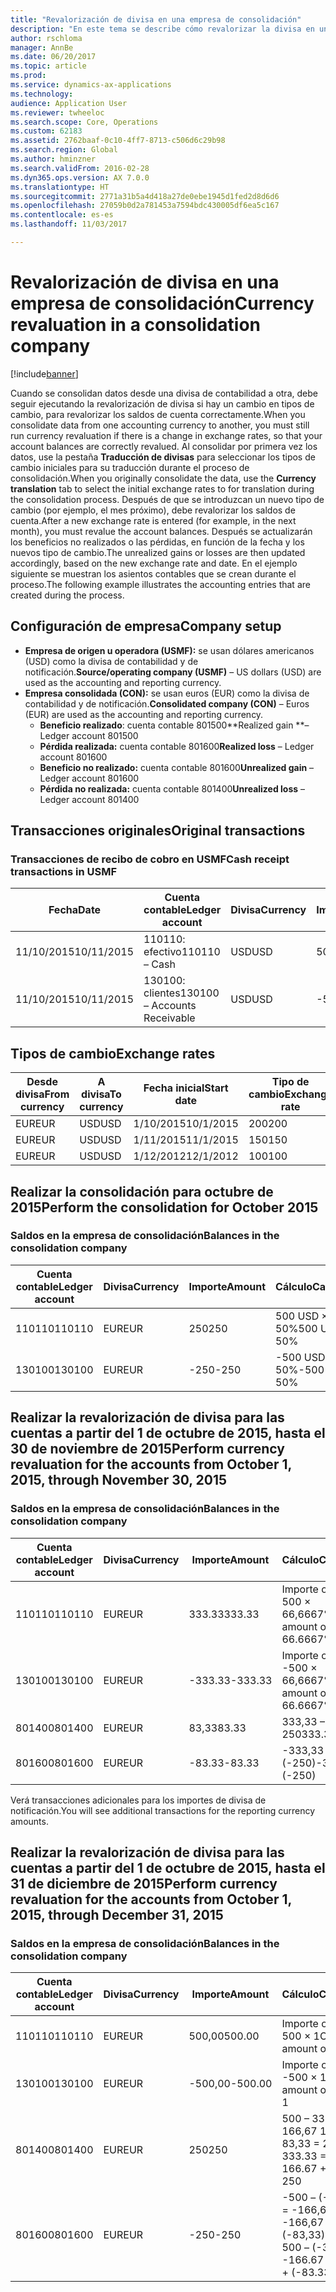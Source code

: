 ```yaml
---
title: "Revalorización de divisa en una empresa de consolidación"
description: "En este tema se describe cómo revalorizar la divisa en una empresa de consolidación."
author: rschloma
manager: AnnBe
ms.date: 06/20/2017
ms.topic: article
ms.prod: 
ms.service: dynamics-ax-applications
ms.technology: 
audience: Application User
ms.reviewer: twheeloc
ms.search.scope: Core, Operations
ms.custom: 62183
ms.assetid: 2762baaf-0c10-4ff7-8713-c506d6c29b98
ms.search.region: Global
ms.author: hminzner
ms.search.validFrom: 2016-02-28
ms.dyn365.ops.version: AX 7.0.0
ms.translationtype: HT
ms.sourcegitcommit: 2771a31b5a4d418a27de0ebe1945d1fed2d8d6d6
ms.openlocfilehash: 27059b0d2a781453a7594bdc430005df6ea5c167
ms.contentlocale: es-es
ms.lasthandoff: 11/03/2017

---
```


# <a name="currency-revaluation-in-a-consolidation-company"></a><span data-ttu-id="05620-103">Revalorización de divisa en una empresa de consolidación</span><span class="sxs-lookup"><span data-stu-id="05620-103">Currency revaluation in a consolidation company</span></span>

[!include[banner](../includes/banner.md)]




<span data-ttu-id="05620-104">Cuando se consolidan datos desde una divisa de contabilidad a otra, debe seguir ejecutando la revalorización de divisa si hay un cambio en tipos de cambio, para revalorizar los saldos de cuenta correctamente.</span><span class="sxs-lookup"><span data-stu-id="05620-104">When you consolidate data from one accounting currency to another, you must still run currency revaluation if there is a change in exchange rates, so that your account balances  are correctly revalued.</span></span> <span data-ttu-id="05620-105">Al consolidar por primera vez los datos, use la pestaña **Traducción de divisas** para seleccionar los tipos de cambio iniciales para su traducción durante el proceso de consolidación.</span><span class="sxs-lookup"><span data-stu-id="05620-105">When you originally consolidate the data, use the **Currency translation** tab to select the initial exchange rates to for translation during the consolidation process.</span></span> <span data-ttu-id="05620-106">Después de que se introduzcan un nuevo tipo de cambio (por ejemplo, el mes próximo), debe revalorizar los saldos de cuenta.</span><span class="sxs-lookup"><span data-stu-id="05620-106">After a new exchange rate is entered (for example, in the next month), you must revalue the account balances.</span></span> <span data-ttu-id="05620-107">Después se actualizarán los beneficios no realizados o las pérdidas, en función de la fecha y los nuevos tipo de cambio.</span><span class="sxs-lookup"><span data-stu-id="05620-107">The unrealized gains or losses are then updated accordingly, based on the new exchange rate and date.</span></span> <span data-ttu-id="05620-108">En el ejemplo siguiente se muestran los asientos contables que se crean durante el proceso.</span><span class="sxs-lookup"><span data-stu-id="05620-108">The following example illustrates the accounting entries that are created during the process.</span></span>

## <a name="company-setup"></a><span data-ttu-id="05620-109">Configuración de empresa</span><span class="sxs-lookup"><span data-stu-id="05620-109">Company setup</span></span>
-   <span data-ttu-id="05620-110">**Empresa de origen u operadora (USMF):** se usan dólares americanos (USD) como la divisa de contabilidad y de notificación.</span><span class="sxs-lookup"><span data-stu-id="05620-110">**Source/operating company (USMF)** – US dollars (USD) are used as the accounting and reporting currency.</span></span>
-   <span data-ttu-id="05620-111">**Empresa consolidada (CON):** se usan euros (EUR) como la divisa de contabilidad y de notificación.</span><span class="sxs-lookup"><span data-stu-id="05620-111">**Consolidated company (CON)** – Euros (EUR) are used as the accounting and reporting currency.</span></span>
    -   <span data-ttu-id="05620-112">**Beneficio realizado**: cuenta contable 801500</span><span class="sxs-lookup"><span data-stu-id="05620-112">**Realized gain **– Ledger account 801500</span></span>
    -   <span data-ttu-id="05620-113">**Pérdida realizada:** cuenta contable 801600</span><span class="sxs-lookup"><span data-stu-id="05620-113">**Realized loss** – Ledger account 801600</span></span>
    -   <span data-ttu-id="05620-114">**Beneficio no realizado:** cuenta contable 801600</span><span class="sxs-lookup"><span data-stu-id="05620-114">**Unrealized gain** – Ledger account 801600</span></span>
    -   <span data-ttu-id="05620-115">**Pérdida no realizada:** cuenta contable 801400</span><span class="sxs-lookup"><span data-stu-id="05620-115">**Unrealized loss** – Ledger account 801400</span></span>

## <a name="original-transactions"></a><span data-ttu-id="05620-116">Transacciones originales</span><span class="sxs-lookup"><span data-stu-id="05620-116">Original transactions</span></span>
### <a name="cash-receipt-transactions-in-usmf"></a><span data-ttu-id="05620-117">Transacciones de recibo de cobro en USMF</span><span class="sxs-lookup"><span data-stu-id="05620-117">Cash receipt transactions in USMF</span></span>

| <span data-ttu-id="05620-118">Fecha</span><span class="sxs-lookup"><span data-stu-id="05620-118">Date</span></span>       | <span data-ttu-id="05620-119">Cuenta contable</span><span class="sxs-lookup"><span data-stu-id="05620-119">Ledger account</span></span>               | <span data-ttu-id="05620-120">Divisa</span><span class="sxs-lookup"><span data-stu-id="05620-120">Currency</span></span> | <span data-ttu-id="05620-121">Importe</span><span class="sxs-lookup"><span data-stu-id="05620-121">Amount</span></span> |
|------------|------------------------------|----------|--------|
| <span data-ttu-id="05620-122">11/10/2015</span><span class="sxs-lookup"><span data-stu-id="05620-122">10/11/2015</span></span> | <span data-ttu-id="05620-123">110110: efectivo</span><span class="sxs-lookup"><span data-stu-id="05620-123">110110 – Cash</span></span>                | <span data-ttu-id="05620-124">USD</span><span class="sxs-lookup"><span data-stu-id="05620-124">USD</span></span>      | <span data-ttu-id="05620-125">500</span><span class="sxs-lookup"><span data-stu-id="05620-125">500</span></span>    |
| <span data-ttu-id="05620-126">11/10/2015</span><span class="sxs-lookup"><span data-stu-id="05620-126">10/11/2015</span></span> | <span data-ttu-id="05620-127">130100: clientes</span><span class="sxs-lookup"><span data-stu-id="05620-127">130100 – Accounts Receivable</span></span> | <span data-ttu-id="05620-128">USD</span><span class="sxs-lookup"><span data-stu-id="05620-128">USD</span></span>      | <span data-ttu-id="05620-129">-500</span><span class="sxs-lookup"><span data-stu-id="05620-129">-500</span></span>   |

## <a name="exchange-rates"></a><span data-ttu-id="05620-130">Tipos de cambio</span><span class="sxs-lookup"><span data-stu-id="05620-130">Exchange rates</span></span>
| <span data-ttu-id="05620-131">Desde divisa</span><span class="sxs-lookup"><span data-stu-id="05620-131">From currency</span></span> | <span data-ttu-id="05620-132">A divisa</span><span class="sxs-lookup"><span data-stu-id="05620-132">To currency</span></span> | <span data-ttu-id="05620-133">Fecha inicial</span><span class="sxs-lookup"><span data-stu-id="05620-133">Start date</span></span> | <span data-ttu-id="05620-134">Tipo de cambio</span><span class="sxs-lookup"><span data-stu-id="05620-134">Exchange rate</span></span> |
|---------------|-------------|------------|---------------|
| <span data-ttu-id="05620-135">EUR</span><span class="sxs-lookup"><span data-stu-id="05620-135">EUR</span></span>           | <span data-ttu-id="05620-136">USD</span><span class="sxs-lookup"><span data-stu-id="05620-136">USD</span></span>         | <span data-ttu-id="05620-137">1/10/2015</span><span class="sxs-lookup"><span data-stu-id="05620-137">10/1/2015</span></span>  | <span data-ttu-id="05620-138">200</span><span class="sxs-lookup"><span data-stu-id="05620-138">200</span></span>           |
| <span data-ttu-id="05620-139">EUR</span><span class="sxs-lookup"><span data-stu-id="05620-139">EUR</span></span>           | <span data-ttu-id="05620-140">USD</span><span class="sxs-lookup"><span data-stu-id="05620-140">USD</span></span>         | <span data-ttu-id="05620-141">1/11/2015</span><span class="sxs-lookup"><span data-stu-id="05620-141">11/1/2015</span></span>  | <span data-ttu-id="05620-142">150</span><span class="sxs-lookup"><span data-stu-id="05620-142">150</span></span>           |
| <span data-ttu-id="05620-143">EUR</span><span class="sxs-lookup"><span data-stu-id="05620-143">EUR</span></span>           | <span data-ttu-id="05620-144">USD</span><span class="sxs-lookup"><span data-stu-id="05620-144">USD</span></span>         | <span data-ttu-id="05620-145">1/12/2012</span><span class="sxs-lookup"><span data-stu-id="05620-145">12/1/2012</span></span>  | <span data-ttu-id="05620-146">100</span><span class="sxs-lookup"><span data-stu-id="05620-146">100</span></span>           |

## <a name="perform-the-consolidation-for-october-2015"></a><span data-ttu-id="05620-147">Realizar la consolidación para octubre de 2015</span><span class="sxs-lookup"><span data-stu-id="05620-147">Perform the consolidation for October 2015</span></span>
### <a name="balances-in-the-consolidation-company"></a><span data-ttu-id="05620-148">Saldos en la empresa de consolidación</span><span class="sxs-lookup"><span data-stu-id="05620-148">Balances in the consolidation company</span></span>

| <span data-ttu-id="05620-149">Cuenta contable</span><span class="sxs-lookup"><span data-stu-id="05620-149">Ledger account</span></span> | <span data-ttu-id="05620-150">Divisa</span><span class="sxs-lookup"><span data-stu-id="05620-150">Currency</span></span> | <span data-ttu-id="05620-151">Importe</span><span class="sxs-lookup"><span data-stu-id="05620-151">Amount</span></span> | <span data-ttu-id="05620-152">Cálculo</span><span class="sxs-lookup"><span data-stu-id="05620-152">Calculation</span></span>    |
|----------------|----------|--------|----------------|
| <span data-ttu-id="05620-153">110110</span><span class="sxs-lookup"><span data-stu-id="05620-153">110110</span></span>         | <span data-ttu-id="05620-154">EUR</span><span class="sxs-lookup"><span data-stu-id="05620-154">EUR</span></span>      | <span data-ttu-id="05620-155">250</span><span class="sxs-lookup"><span data-stu-id="05620-155">250</span></span>    | <span data-ttu-id="05620-156">500 USD × 50%</span><span class="sxs-lookup"><span data-stu-id="05620-156">500 USD × 50%</span></span>  |
| <span data-ttu-id="05620-157">130100</span><span class="sxs-lookup"><span data-stu-id="05620-157">130100</span></span>         | <span data-ttu-id="05620-158">EUR</span><span class="sxs-lookup"><span data-stu-id="05620-158">EUR</span></span>      | <span data-ttu-id="05620-159">-250</span><span class="sxs-lookup"><span data-stu-id="05620-159">-250</span></span>   | <span data-ttu-id="05620-160">-500 USD × 50%</span><span class="sxs-lookup"><span data-stu-id="05620-160">-500 USD × 50%</span></span> |

## <a name="perform-currency-revaluation-for-the-accounts-from-october-1-2015-through-november-30-2015"></a><span data-ttu-id="05620-161">Realizar la revalorización de divisa para las cuentas a partir del 1 de octubre de 2015, hasta el 30 de noviembre de 2015</span><span class="sxs-lookup"><span data-stu-id="05620-161">Perform currency revaluation for the accounts from October 1, 2015, through November 30, 2015</span></span>
### <a name="balances-in-the-consolidation-company"></a><span data-ttu-id="05620-162">Saldos en la empresa de consolidación</span><span class="sxs-lookup"><span data-stu-id="05620-162">Balances in the consolidation company</span></span>

| <span data-ttu-id="05620-163">Cuenta contable</span><span class="sxs-lookup"><span data-stu-id="05620-163">Ledger account</span></span> | <span data-ttu-id="05620-164">Divisa</span><span class="sxs-lookup"><span data-stu-id="05620-164">Currency</span></span> | <span data-ttu-id="05620-165">Importe</span><span class="sxs-lookup"><span data-stu-id="05620-165">Amount</span></span>  | <span data-ttu-id="05620-166">Cálculo</span><span class="sxs-lookup"><span data-stu-id="05620-166">Calculation</span></span>                        |
|----------------|----------|---------|------------------------------------|
| <span data-ttu-id="05620-167">110110</span><span class="sxs-lookup"><span data-stu-id="05620-167">110110</span></span>         | <span data-ttu-id="05620-168">EUR</span><span class="sxs-lookup"><span data-stu-id="05620-168">EUR</span></span>      | <span data-ttu-id="05620-169">333.33</span><span class="sxs-lookup"><span data-stu-id="05620-169">333.33</span></span>  | <span data-ttu-id="05620-170">Importe original de 500 × 66,6667%</span><span class="sxs-lookup"><span data-stu-id="05620-170">Original amount of 500 × 66.6667%</span></span>  |
| <span data-ttu-id="05620-171">130100</span><span class="sxs-lookup"><span data-stu-id="05620-171">130100</span></span>         | <span data-ttu-id="05620-172">EUR</span><span class="sxs-lookup"><span data-stu-id="05620-172">EUR</span></span>      | <span data-ttu-id="05620-173">-333.33</span><span class="sxs-lookup"><span data-stu-id="05620-173">-333.33</span></span> | <span data-ttu-id="05620-174">Importe original de -500 × 66,6667%</span><span class="sxs-lookup"><span data-stu-id="05620-174">Original amount of -500 × 66.6667%</span></span> |
| <span data-ttu-id="05620-175">801400</span><span class="sxs-lookup"><span data-stu-id="05620-175">801400</span></span>         | <span data-ttu-id="05620-176">EUR</span><span class="sxs-lookup"><span data-stu-id="05620-176">EUR</span></span>      | <span data-ttu-id="05620-177">83,33</span><span class="sxs-lookup"><span data-stu-id="05620-177">83.33</span></span>   | <span data-ttu-id="05620-178">333,33 – 250</span><span class="sxs-lookup"><span data-stu-id="05620-178">333.33 – 250</span></span>                       |
| <span data-ttu-id="05620-179">801600</span><span class="sxs-lookup"><span data-stu-id="05620-179">801600</span></span>         | <span data-ttu-id="05620-180">EUR</span><span class="sxs-lookup"><span data-stu-id="05620-180">EUR</span></span>      | <span data-ttu-id="05620-181">-83.33</span><span class="sxs-lookup"><span data-stu-id="05620-181">-83.33</span></span>  | <span data-ttu-id="05620-182">-333,33 – (-250)</span><span class="sxs-lookup"><span data-stu-id="05620-182">-333.33 – (-250)</span></span>                   |

<span data-ttu-id="05620-183">Verá transacciones adicionales para los importes de divisa de notificación.</span><span class="sxs-lookup"><span data-stu-id="05620-183">You will see additional transactions for the reporting currency amounts.</span></span>

## <a name="perform-currency-revaluation-for-the-accounts-from-october-1-2015-through-december-31-2015"></a><span data-ttu-id="05620-184">Realizar la revalorización de divisa para las cuentas a partir del 1 de octubre de 2015, hasta el 31 de diciembre de 2015</span><span class="sxs-lookup"><span data-stu-id="05620-184">Perform currency revaluation for the accounts from October 1, 2015, through December 31, 2015</span></span>
### <a name="balances-in-the-consolidation-company"></a><span data-ttu-id="05620-185">Saldos en la empresa de consolidación</span><span class="sxs-lookup"><span data-stu-id="05620-185">Balances in the consolidation company</span></span>

| <span data-ttu-id="05620-186">Cuenta contable</span><span class="sxs-lookup"><span data-stu-id="05620-186">Ledger account</span></span> | <span data-ttu-id="05620-187">Divisa</span><span class="sxs-lookup"><span data-stu-id="05620-187">Currency</span></span> | <span data-ttu-id="05620-188">Importe</span><span class="sxs-lookup"><span data-stu-id="05620-188">Amount</span></span>  | <span data-ttu-id="05620-189">Cálculo</span><span class="sxs-lookup"><span data-stu-id="05620-189">Calculation</span></span>                                          |
|----------------|----------|---------|------------------------------------------------------|
| <span data-ttu-id="05620-190">110110</span><span class="sxs-lookup"><span data-stu-id="05620-190">110110</span></span>         | <span data-ttu-id="05620-191">EUR</span><span class="sxs-lookup"><span data-stu-id="05620-191">EUR</span></span>      | <span data-ttu-id="05620-192">500,00</span><span class="sxs-lookup"><span data-stu-id="05620-192">500.00</span></span>  | <span data-ttu-id="05620-193">Importe original de 500 × 1</span><span class="sxs-lookup"><span data-stu-id="05620-193">Original amount of 500 × 1</span></span>                           |
| <span data-ttu-id="05620-194">130100</span><span class="sxs-lookup"><span data-stu-id="05620-194">130100</span></span>         | <span data-ttu-id="05620-195">EUR</span><span class="sxs-lookup"><span data-stu-id="05620-195">EUR</span></span>      | <span data-ttu-id="05620-196">-500,00</span><span class="sxs-lookup"><span data-stu-id="05620-196">-500.00</span></span> | <span data-ttu-id="05620-197">Importe original de -500 × 1</span><span class="sxs-lookup"><span data-stu-id="05620-197">Original amount of -500 × 1</span></span>                          |
| <span data-ttu-id="05620-198">801400</span><span class="sxs-lookup"><span data-stu-id="05620-198">801400</span></span>         | <span data-ttu-id="05620-199">EUR</span><span class="sxs-lookup"><span data-stu-id="05620-199">EUR</span></span>      | <span data-ttu-id="05620-200">250</span><span class="sxs-lookup"><span data-stu-id="05620-200">250</span></span>     | <span data-ttu-id="05620-201">500 – 333,33 = 166,67 166,67 + 83,33 = 250</span><span class="sxs-lookup"><span data-stu-id="05620-201">500 – 333.33 = 166.67 166.67 + 83.33 = 250</span></span>           |
| <span data-ttu-id="05620-202">801600</span><span class="sxs-lookup"><span data-stu-id="05620-202">801600</span></span>         | <span data-ttu-id="05620-203">EUR</span><span class="sxs-lookup"><span data-stu-id="05620-203">EUR</span></span>      | <span data-ttu-id="05620-204">-250</span><span class="sxs-lookup"><span data-stu-id="05620-204">-250</span></span>    | <span data-ttu-id="05620-205">-500 – (-333,33) = -166,67 -166,67 + (-83,33) = -250</span><span class="sxs-lookup"><span data-stu-id="05620-205">-500 – (-333.33) = -166.67 -166.67 + (-83.33) = -250</span></span> |






